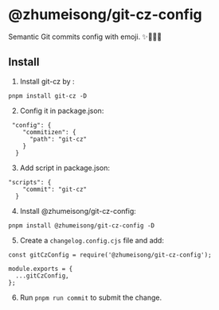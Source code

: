 # @zhumeisong/git-cz-config

Semantic Git commits config with emoji. ✨🐛💄💚

## Install

1. Install git-cz by :

 `pnpm install git-cz -D`

2. Config it in package.json:

```
 "config": {
    "commitizen": {
      "path": "git-cz"
    }
  }
```

3. Add script in package.json:

```
"scripts": {
    "commit": "git-cz"
  }
```

4. Install @zhumeisong/git-cz-config: 

`pnpm install @zhumeisong/git-cz-config -D`

5. Create a `changelog.config.cjs` file and add:

```
const gitCzConfig = require('@zhumeisong/git-cz-config');

module.exports = {
  ...gitCzConfig,
};

```

6. Run `pnpm run commit` to submit the change.
